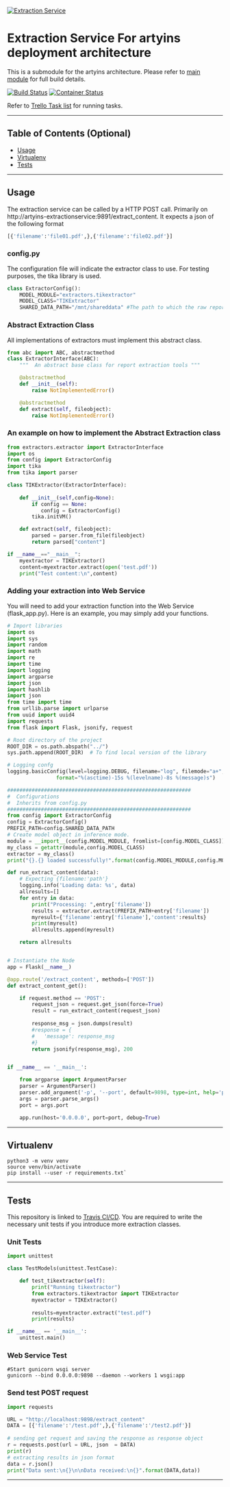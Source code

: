 [![Extraction Service](https://github.com/jax79sg/artyins-extractionservice/raw/master/images/SoftwareArchitectureExtractionService.jpg)]()

# Extraction Service For artyins deployment architecture
This is a submodule for the artyins architecture. Please refer to [main module](https://github.com/jax79sg/artyins) for full build details.

[![Build Status](https://travis-ci.com/jax79sg/artyins-extractionservice.svg?branch=master)](https://travis-ci.com/jax79sg/artyins-extractionservice)
[![Container Status](https://quay.io/repository/jax79sg/artyins-extractionservice/status)](https://quay.io/repository/jax79sg/artyins-extractionservice)


Refer to [Trello Task list](https://trello.com/c/mKnW1fgx) for running tasks.

---

## Table of Contents (Optional)

- [Usage](#Usage)
- [Virtualenv](#Virtualenv)
- [Tests](#Tests)

---

## Usage
The extraction service can be called by a HTTP POST call. Primarily on http://artyins-extractionservice:9891/extract_content. It expects a json of the following format
```python
[{'filename':'file01.pdf',},{'filename':'file02.pdf'}]
```
### config.py
The configuration file will indicate the extractor class to use. For testing purposes, the tika library is used. 
```python
class ExtractorConfig():    
    MODEL_MODULE="extractors.tikextractor"
    MODEL_CLASS="TIKExtractor"
    SHARED_DATA_PATH="/mnt/shareddata" #The path to which the raw reports must be found
```

### Abstract Extraction Class
All implementations of extractors must implement this abstract class.
```python
from abc import ABC, abstractmethod
class ExtractorInterface(ABC):
    """  An abstract base class for report extraction tools """

    @abstractmethod
    def __init__(self):
        raise NotImplementedError()

    @abstractmethod
    def extract(self, fileobject):
        raise NotImplementedError()
```

### An example on how to implement the Abstract Extraction class
```python
from extractors.extractor import ExtractorInterface
import os
from config import ExtractorConfig
import tika
from tika import parser

class TIKExtractor(ExtractorInterface):
    
    def __init__(self,config=None):
        if config == None:
           config = ExtractorConfig() 
        tika.initVM()

    def extract(self, fileobject):
        parsed = parser.from_file(fileobject)
        return parsed["content"]

if __name__=="__main__":
    myextractor = TIKExtractor()
    content=myextractor.extract(open('test.pdf'))	
    print("Test content:\n",content)
```

### Adding your extraction into Web Service
You will need to add your extraction function into the Web Service (flask_app.py). Here is an example, you may simply add your functions.
```python
# Import libraries
import os
import sys
import random
import math
import re
import time
import logging
import argparse
import json
import hashlib
import json
from time import time
from urllib.parse import urlparse
from uuid import uuid4
import requests
from flask import Flask, jsonify, request

# Root directory of the project
ROOT_DIR = os.path.abspath("../")
sys.path.append(ROOT_DIR)  # To find local version of the library

# Logging confg
logging.basicConfig(level=logging.DEBUG, filename="log", filemode="a+",
                format="%(asctime)-15s %(levelname)-8s %(message)s")

############################################################
#  Configurations
#  Inherits from config.py
############################################################
from config import ExtractorConfig
config = ExtractorConfig()
PREFIX_PATH=config.SHARED_DATA_PATH
# Create model object in inference mode.
module = __import__(config.MODEL_MODULE, fromlist=[config.MODEL_CLASS])
my_class = getattr(module,config.MODEL_CLASS)
extractor = my_class()
print("{}.{} loaded successfully!".format(config.MODEL_MODULE,config.MODEL_CLASS))

def run_extract_content(data):
    # Expecting {filename:'path'}
    logging.info('Loading data: %s', data)
    allresults=[]
    for entry in data:
        print("Processing: ",entry['filename'])
        results = extractor.extract(PREFIX_PATH+entry['filename'])
        myresult={'filename':entry['filename'],'content':results}
        print(myresult)
        allresults.append(myresult)

    return allresults


# Instantiate the Node
app = Flask(__name__)

@app.route('/extract_content', methods=['POST'])
def extract_content_get():

    if request.method == 'POST':
        request_json = request.get_json(force=True)
        result = run_extract_content(request_json)
        
        response_msg = json.dumps(result)
        #response = {
        #   'message': response_msg
        #}
        return jsonify(response_msg), 200


if __name__ == '__main__':

    from argparse import ArgumentParser
    parser = ArgumentParser()
    parser.add_argument('-p', '--port', default=9898, type=int, help='port to listen on')
    args = parser.parse_args()
    port = args.port

    app.run(host='0.0.0.0', port=port, debug=True)
```
---

## Virtualenv
```shell
python3 -m venv venv
source venv/bin/activate
pip install --user -r requirements.txt`
```
---

## Tests 
This repository is linked to [Travis CI/CD](https://travis-ci.com/jax79sg/artyins-extractionservice). You are required to write the necessary unit tests if you introduce more extraction classes.
### Unit Tests
```python
import unittest

class TestModels(unittest.TestCase):

    def test_tikextractor(self):
        print("Running tikextractor")
        from extractors.tikextractor import TIKExtractor
        myextractor = TIKExtractor()
        
        results=myextractor.extract("test.pdf")
        print(results)

if __name__ == '__main__':
    unittest.main()
```

### Web Service Test
```
#Start gunicorn wsgi server
gunicorn --bind 0.0.0.0:9898 --daemon --workers 1 wsgi:app
```
### Send test POST request
```python
import requests 

URL = "http://localhost:9898/extract_content"
DATA = [{'filename':'/test.pdf',},{'filename':'/test2.pdf'}]
  
# sending get request and saving the response as response object 
r = requests.post(url = URL, json  = DATA) 
print(r) 
# extracting results in json format 
data = r.json()
print("Data sent:\n{}\n\nData received:\n{}".format(DATA,data))
```

---

